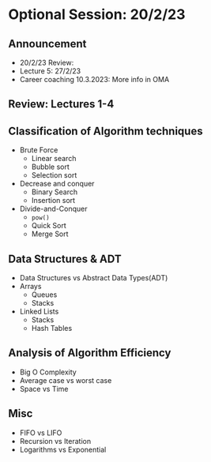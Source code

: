 # Optional Session: 20/2/23

## Announcement

- 20/2/23 Review:
- Lecture 5: 27/2/23
- Career coaching 10.3.2023: More info in OMA

## Review: Lectures 1-4

## Classification of Algorithm techniques

- Brute Force
  - Linear search
  - Bubble sort
  - Selection sort
- Decrease and conquer
  - Binary Search
  - Insertion sort
- Divide-and-Conquer
  - `pow()`
  - Quick Sort
  - Merge Sort
  <!-- Transform-and-Conquer, Greedy Technique, Dynamic Programming -->

## Data Structures & ADT

- Data Structures vs Abstract Data Types(ADT)
- Arrays
  - Queues
  - Stacks
- Linked Lists
  - Stacks
  - Hash Tables

## Analysis of Algorithm Efficiency

- Big O Complexity
- Average case vs worst case
- Space vs Time
<!-- Little-O, Theta, Little Omega, Big Omega -->

## Misc

- FIFO vs LIFO
- Recursion vs Iteration
- Logarithms vs Exponential
